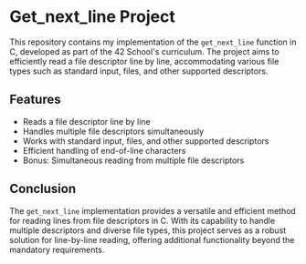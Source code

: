 Get\_next\_line Project
=======================

This repository contains my implementation of the `get_next_line` function in C, developed as part of the 42 School's curriculum. The project aims to efficiently read a file descriptor line by line, accommodating various file types such as standard input, files, and other supported descriptors.

Features
--------

*   Reads a file descriptor line by line
*   Handles multiple file descriptors simultaneously
*   Works with standard input, files, and other supported descriptors
*   Efficient handling of end-of-line characters
*   Bonus: Simultaneous reading from multiple file descriptors

Conclusion
----------

The `get_next_line` implementation provides a versatile and efficient method for reading lines from file descriptors in C. With its capability to handle multiple descriptors and diverse file types, this project serves as a robust solution for line-by-line reading, offering additional functionality beyond the mandatory requirements.
